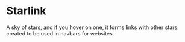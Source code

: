 # Starlink
A sky of stars, and if you hover on one, it forms links with other stars. created to be used in navbars for websites.
